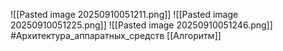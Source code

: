 ![[Pasted image 20250910051211.png]]
![[Pasted image 20250910051225.png]]
![[Pasted image 20250910051246.png]]
#Архитектура_аппаратных_средств [[Алгоритм]]